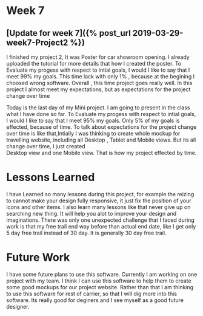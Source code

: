 # Week 7
## [Update for week 7]({% post_url 2019-03-29-week7-Project2 %})
I finished my project 2, It was Poster for car showroom opening. I already uploaded the tutorial for more details that how I
created the poster. To Evaluate my progess with respect to intial goals, I would I like to say that I meet 99% my goals. This time lack with only 1% , because at the begining I choosed wrong software. Overall , this time project goes really well. In this project I almost meet my expectations, but as expectations for the project change over time 

Today is the last day of my Mini project. I am going to present in the class what I have done so far. To Evaluate my progess 
with respect to intial goals, I would I like to say that I meet 95% my goals. Only 5% of my goals is effected, because of 
time. To talk about expectations for the project change over time is like that,Intially I was thinking to create whole mockup
for travelling website, including all Desktop , Tablet and Mobile views. But its all change over  time, I just created  
Desktop view and one Mobile view. That is how my project effected by time.

# Lessons Learned
I have Learned so many lessons during this project, for example the reizing to cannot make your design fully responsive, it 
just fix the position of your icons and other items. I also learn many lessons like that never give up on searching new thing.
It will help you alot to improve your design and imaginations. There was only one unexpected challenge that I faced during 
work is that my free trail end way before than actual end date, like I get only 5 day free trail instead of 30 day. It is generally 30 day free trail.

# Future Work
I have some future plans to use this software. Currently I am working on one project with my team. I think I can use this software to help them to create some good mockups for our project website. Rather than that I am thinking to use this software 
for rest of carrier, so that I will dig more into this software. Its really good for deginers and I see myself as a good future designer.

